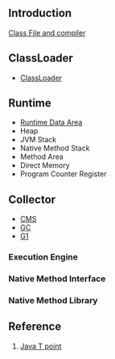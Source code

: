 ## Introduction

[Class File and compiler](/docs/CS/Java/JDK/JVM/ClassFile.md)


## ClassLoader
- [ClassLoader](/docs/CS/Java/JDK/JVM/ClassLoader.md)




## Runtime
- [Runtime Data Area](/docs/CS/Java/JDK/JVM/Runtime_Data_Area.md)
- Heap
- JVM Stack
- Native Method Stack
- Method Area
- Direct Memory
- Program Counter Register


## Collector
- [CMS](/docs/CS/Java/JDK/JVM/CMS.md)
- [GC](/docs/CS/Java/JDK/JVM/GC.md)
- [G1](/docs/CS/Java/JDK/JVM/G1.md)


### Execution Engine

### Native Method Interface



### Native Method Library


## Reference
1. [Java T point](https://www.javatpoint.com/jvm-java-virtual-machine)